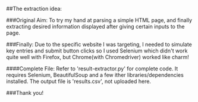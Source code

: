 ##The extraction idea:

###Original Aim:
To try my hand at parsing a simple HTML page, and finally extracting desired information displayed after giving certain inputs to the page.

###Finally:
Due to the specific website I was targeting, I needed to simulate key entries and submit button clicks so I used Selenium which didn't work quite well with Firefox, but Chrome(with Chromedriver) worked like charm!

####Complete File:
Refer to 'result-extractor.py' for complete code.
It requires Selenium, BeautifulSoup and a few ither libraries/dependencies installed.
The output file is 'results.csv', not uploaded here.

###Thank you!
